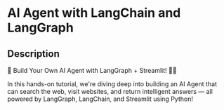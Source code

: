 # AI Agent with LangChain and LangGraph

## Description

🚀 Build Your Own AI Agent with LangGraph + Streamlit! 🧠💬

In this hands-on tutorial, we're diving deep into building an AI Agent that can search the web, visit websites, and return intelligent answers — all powered by LangGraph, LangChain, and Streamlit using Python!
